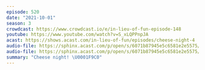 ```yaml
---
episode: 520
date: "2021-10-01"
season: 3
crowdcast: https://www.crowdcast.io/e/in-lieu-of-fun-episode-148
youtube: https://www.youtube.com/watch?v=S_xLQPPnpJA
acast: https://shows.acast.com/in-lieu-of-fun/episodes/cheese-night-4
audio-file: https://sphinx.acast.com/p/open/s/6071b87945e5c6581e2e5575/e/610e7f9069ea9c001401c239/media.mp3
audio-file: https://sphinx.acast.com/p/open/s/6071b87945e5c6581e2e5575/e/615b7bdcca24de0014fdb99c/media.mp3
summary: "Cheese night! \U0001F9C0"
---
```

